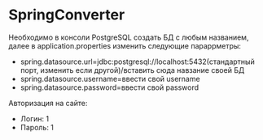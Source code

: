 # SpringConverter

Необходимо в консоли PostgreSQL создать БД с любым названием, далее в application.properties изменить следующие параррметры: 
- spring.datasource.url=jdbc:postgresql://localhost:5432(стандартный порт, изменить если другой)/вставить сюда навзание своей БД
- spring.datasource.username=ввести свой username
- spring.datasource.password=ввести свой password

Авторизация на сайте:
- Логин: 1
- Пароль: 1
